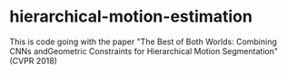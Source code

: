 # hierarchical-motion-estimation
This is code going with the paper "The Best of Both Worlds: Combining CNNs andGeometric Constraints for Hierarchical Motion Segmentation" (CVPR 2018)
